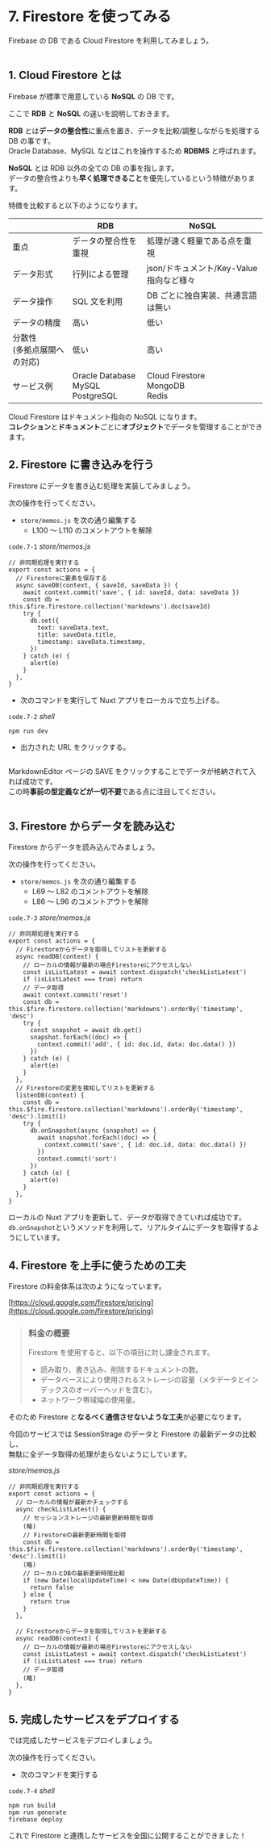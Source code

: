 # 7. Firestore を使ってみる

Firebase の DB である Cloud Firestore を利用してみましょう。

<img :src="$withBase('/firestore2.png')">

## 1. Cloud Firestore とは

Firebase が標準で用意している **NoSQL** の DB です。

ここで **RDB** と **NoSQL** の違いを説明しておきます。

**RDB** とは**データの整合性**に重点を置き、データを比較/調整しながらを処理する DB の事です。  
Oracle Database、MySQL などはこれを操作するため **RDBMS** と呼ばれます。

**NoSQL** とは RDB 以外の全ての DB の事を指します。  
データの整合性よりも**早く処理できること**を優先しているという特徴があります。

特徴を比較すると以下のようになります。

|                                | RDB                                    | NoSQL                                    |
| ------------------------------ | -------------------------------------- | ---------------------------------------- |
| 重点                           | データの整合性を重視                   | 処理が速く軽量である点を重視             |
| データ形式                     | 行列による管理                         | json/ドキュメント/Key-Value 指向など様々 |
| データ操作                     | SQL 文を利用                           | DB ごとに独自実装、共通言語は無い        |
| データの精度                   | 高い                                   | 低い                                     |
| 分散性<br>(多拠点展開への対応) | 低い                                   | 高い                                     |
| サービス例                     | Oracle Database<br>MySQL<br>PostgreSQL | Cloud Firestore<br>MongoDB<br>Redis      |

Cloud Firestore はドキュメント指向の NoSQL になります。  
**コレクション**と**ドキュメント**ごとに**オブジェクト**でデータを管理することができます。

## 2. Firestore に書き込みを行う

Firestore にデータを書き込む処理を実装してみましょう。

次の操作を行ってください。

- `store/memos.js` を次の通り編集する
  - L100 ～ L110 のコメントアウトを解除

`code.7-1` _store/memos.js_

```js{5-15}
// 非同期処理を実行する
export const actions = {
  // Firestoreに要素を保存する
  async saveDB(context, { saveId, saveData }) {
    await context.commit('save', { id: saveId, data: saveData })
    const db = this.$fire.firestore.collection('markdowns').doc(saveId)
    try {
      db.set({
        text: saveData.text,
        title: saveData.title,
        timestamp: saveData.timestamp,
      })
    } catch (e) {
      alert(e)
    }
  },
}
```

- 次のコマンドを実行して Nuxt アプリをローカルで立ち上げる。

`code.7-2` _shell_

```properties
npm run dev
```

- 出力された URL をクリックする。

<img :src="$withBase('/dev.png')">

MarkdownEditor ページの SAVE をクリックすることでデータが格納されて入れば成功です。  
この時**事前の型定義などが一切不要**である点に注目してください。

<img :src="$withBase('/save.gif')">

## 3. Firestore からデータを読み込む

Firestore からデータを読み込んでみましょう。

次の操作を行ってください。

- `store/memos.js` を次の通り編集する
  - L69 ～ L82 のコメントアウトを解除
  - L86 ～ L96 のコメントアウトを解除

`code.7-3` _store/memos.js_

```js{5-18,22-32}
// 非同期処理を実行する
export const actions = {
  // Firestoreからデータを取得してリストを更新する
  async readDB(context) {
    // ローカルの情報が最新の場合Firestoreにアクセスしない
    const isListLatest = await context.dispatch('checkListLatest')
    if (isListLatest === true) return
    // データ取得
    await context.commit('reset')
    const db = this.$fire.firestore.collection('markdowns').orderBy('timestamp', 'desc')
    try {
      const snapshot = await db.get()
      snapshot.forEach((doc) => {
        context.commit('add', { id: doc.id, data: doc.data() })
      })
    } catch (e) {
      alert(e)
    }
  },
  // Firestoreの変更を検知してリストを更新する
  listenDB(context) {
    const db = this.$fire.firestore.collection('markdowns').orderBy('timestamp', 'desc').limit(1)
    try {
      db.onSnapshot(async (snapshot) => {
        await snapshot.forEach((doc) => {
          context.commit('save', { id: doc.id, data: doc.data() })
        })
        context.commit('sort')
      })
    } catch (e) {
      alert(e)
    }
  },
}
```

ローカルの Nuxt アプリを更新して、データが取得できていれば成功です。  
`db.onSnapshot`というメソッドを利用して、リアルタイムにデータを取得するようにしています。

## 4. Firestore を上手に使うための工夫

Firestore の料金体系は次のようになっています。

[https://cloud.google.com/firestore/pricing](https://cloud.google.com/firestore/pricing)

> ### 料金の概要
>
> Firestore を使用すると、以下の項目に対し課金されます。
>
> - 読み取り、書き込み、削除するドキュメントの数。
> - データベースにより使用されるストレージの容量（メタデータとインデックスのオーバーヘッドを含む）。
> - ネットワーク帯域幅の使用量。

そのため Firestore と**なるべく通信させないような工夫**が必要になります。

今回のサービスでは SessionStrage のデータと Firestore の最新データの比較し、  
無駄に全データ取得の処理が走らないようにしています。

_store/memos.js_

```js{8,20-22}
// 非同期処理を実行する
export const actions = {
  // ローカルの情報が最新かチェックする
  async checkListLatest() {
    // セッションストレージの最新更新時間を取得
    (略)
    // Firestoreの最新更新時間を取得
    const db = this.$fire.firestore.collection('markdowns').orderBy('timestamp', 'desc').limit(1)
    (略)
    // ローカルとDBの最新更新時間比較
    if (new Date(localUpdateTime) < new Date(dbUpdateTime)) {
      return false
    } else {
      return true
    }
  },

  // Firestoreからデータを取得してリストを更新する
  async readDB(context) {
    // ローカルの情報が最新の場合Firestoreにアクセスしない
    const isListLatest = await context.dispatch('checkListLatest')
    if (isListLatest === true) return
    // データ取得
    (略)
  },
}
```

## 5. 完成したサービスをデプロイする

では完成したサービスをデプロイしましょう。

次の操作を行ってください。

- 次のコマンドを実行する

`code.7-4` _shell_

```properties
npm run build
npm run generate
firebase deploy
```

これで Firestore と連携したサービスを全国に公開することができました！
